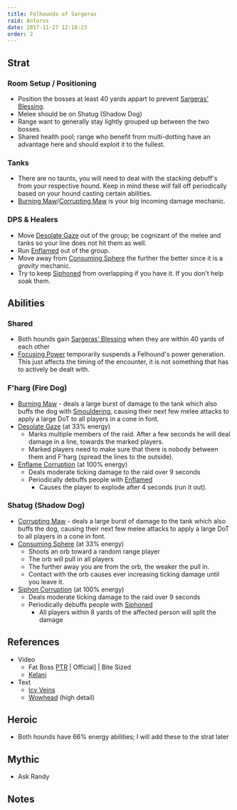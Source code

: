 ```yaml
---
title: Felhounds of Sargeras
raid: Antorus
date: 2017-11-27 12:18:23
order: 2
---
```


## Strat
### Room Setup / Positioning
- Position the bosses at least 40 yards appart to prevent [Sargeras' Blessing](http://www.wowhead.com/spell=246057).
- Melee should be on Shatug (Shadow Dog)
- Range want to generally stay lightly grouped up between the two bosses.
- Shared health pool; range who benefit from multi-dotting have an advantage here and should exploit it to the fullest.

### Tanks
- There are no taunts, you will need to deal with the stacking debuff's from your respective hound.  Keep in mind these _will_ fall off periodically based on your hound casting certain abilities.
- [Burning Maw](http://www.wowhead.com/spell=254747)/[Corrupting Maw](http://www.wowhead.com/spell=254760) is your big incoming damage mechanic.

### DPS & Healers
- Move [Desolate Gaze](http://www.wowhead.com/spell=244768) out of the group; be cognizant of the melee and tanks so your line does not hit them as well.
- Run [Enflamed](http://www.wowhead.com/spell=248815) out of the group.
- Move away from [Consuming Sphere](http://www.wowhead.com/spell=244131) the further the better since it is a _gravity_ mechanic.
- Try to keep [Siphoned](http://www.wowhead.com/spell=248819) from overlapping if you have it.  If you don't help soak them.

## Abilities
### Shared
- Both hounds gain [Sargeras' Blessing](http://www.wowhead.com/spell=246057) when they are within 40 yards of each other
- [Focusing Power]() temporarily suspends a Felhound's power generation.  This just affects the timing of the encounter, it is not something that has to actively be dealt with.

### F'harg (Fire Dog)
- [Burning Maw](http://www.wowhead.com/spell=254747) - deals a large burst of damage to the tank which also buffs the dog with [Smouldering](http://www.wowhead.com/spell=251445), causing their next few melee attacks to apply a large DoT to all players in a cone in font.
- [Desolate Gaze](http://www.wowhead.com/spell=244768) (at 33% energy)
  - Marks multiple members of the raid. After a few seconds he will deal damage in a line, towards the marked players.
  - Marked players need to make sure that there is nobody between them and F'harg (spread the lines to the outside).
- [Enflame Corruption](http://www.wowhead.com/spell=244057) (at 100% energy)
  - Deals moderate ticking damage to the raid over 9 seconds
  - Periodically debuffs people with [Enflamed](http://www.wowhead.com/spell=248815)
    - Causes the player to explode after 4 seconds (run it out).

### Shatug (Shadow Dog)
- [Corrupting Maw](http://www.wowhead.com/spell=254760) - deals a large burst of damage to the tank which also buffs the dog, causing their next few melee attacks to apply a large DoT to all players in a cone in font.
- [Consuming Sphere](http://www.wowhead.com/spell=244131) (at 33% energy)
  - Shoots an orb toward a random range player
  - The orb will pull in all players
  - The further away you are from the orb, the weaker the pull in.
  - Contact with the orb causes ever increasing ticking damage until you leave it.
- [Siphon Corruption](http://www.wowhead.com/spell=244056) (at 100% energy)
  - Deals moderate ticking damage to the raid over 9 seconds
  - Periodically debuffs people with [Siphoned](http://www.wowhead.com/spell=248819)
    - All players within 8 yards of the affected person will split the damage
    
## References

- Video
  - Fat Boss [PTR](https://www.youtube.com/watch?v=DejkuitW6UI&list=PLu3dsh6Bc2HXf2og3ie8L_Au-3tbxNlXD&index=2) | Official] | Bite Sized
  - [Kelani](https://www.youtube.com/watch?v=VCq7NRZxPDE)
- Text
  - [Icy Veins](https://www.icy-veins.com/wow/felhounds-of-sargeras-abilities)
  - [Wowhead](http://www.wowhead.com/felhounds-of-sargeras-antorus-the-burning-throne-raid-strategy-guide) (high detail)


## Heroic
- Both hounds have 66% energy abilities; I will add these to the strat later

## Mythic
- Ask Randy

## Notes